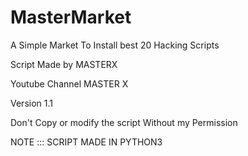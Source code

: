 # MasterMarket
A Simple Market To Install best 20 Hacking Scripts

Script Made by MASTERX
 
Youtube Channel MASTER X

Version 1.1

Don't Copy or modify the script Without my Permission

NOTE ::: SCRIPT MADE IN PYTHON3 
